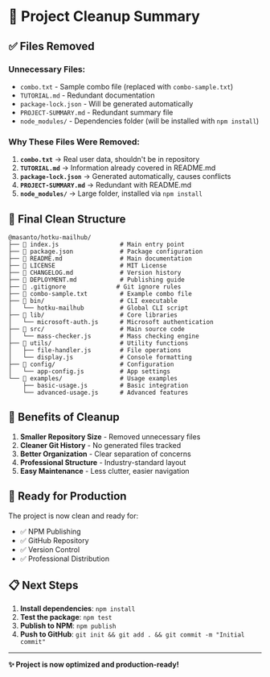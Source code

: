 # 🧹 Project Cleanup Summary

## ✅ Files Removed

### Unnecessary Files:
- `combo.txt` - Sample combo file (replaced with `combo-sample.txt`)
- `TUTORIAL.md` - Redundant documentation
- `package-lock.json` - Will be generated automatically
- `PROJECT-SUMMARY.md` - Redundant summary file
- `node_modules/` - Dependencies folder (will be installed with `npm install`)

### Why These Files Were Removed:

1. **`combo.txt`** → Real user data, shouldn't be in repository
2. **`TUTORIAL.md`** → Information already covered in README.md
3. **`package-lock.json`** → Generated automatically, causes conflicts
4. **`PROJECT-SUMMARY.md`** → Redundant with README.md
5. **`node_modules/`** → Large folder, installed via `npm install`

## 📁 Final Clean Structure

```
@masanto/hotku-mailhub/
├── 📄 index.js                 # Main entry point
├── 📄 package.json             # Package configuration
├── 📄 README.md                # Main documentation
├── 📄 LICENSE                  # MIT License
├── 📄 CHANGELOG.md             # Version history
├── 📄 DEPLOYMENT.md            # Publishing guide
├── 📄 .gitignore              # Git ignore rules
├── 📄 combo-sample.txt         # Example combo file
├── 📁 bin/                     # CLI executable
│   └── hotku-mailhub          # Global CLI script
├── 📁 lib/                     # Core libraries
│   └── microsoft-auth.js      # Microsoft authentication
├── 📁 src/                     # Main source code
│   └── mass-checker.js        # Mass checking engine
├── 📁 utils/                   # Utility functions
│   ├── file-handler.js        # File operations
│   └── display.js             # Console formatting
├── 📁 config/                  # Configuration
│   └── app-config.js          # App settings
└── 📁 examples/                # Usage examples
    ├── basic-usage.js         # Basic integration
    └── advanced-usage.js      # Advanced features
```

## 🎯 Benefits of Cleanup

1. **Smaller Repository Size** - Removed unnecessary files
2. **Cleaner Git History** - No generated files tracked
3. **Better Organization** - Clear separation of concerns
4. **Professional Structure** - Industry-standard layout
5. **Easy Maintenance** - Less clutter, easier navigation

## 🚀 Ready for Production

The project is now clean and ready for:
- ✅ NPM Publishing
- ✅ GitHub Repository
- ✅ Version Control
- ✅ Professional Distribution

## 📋 Next Steps

1. **Install dependencies**: `npm install`
2. **Test the package**: `npm test`
3. **Publish to NPM**: `npm publish`
4. **Push to GitHub**: `git init && git add . && git commit -m "Initial commit"`

---
**✨ Project is now optimized and production-ready!**
